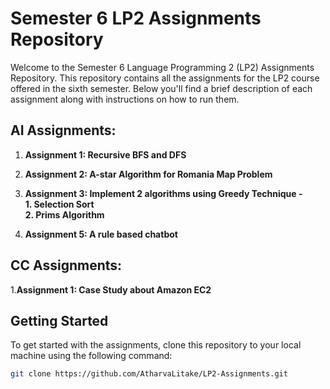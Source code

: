 # Semester 6 LP2 Assignments Repository

Welcome to the Semester 6 Language Programming 2 (LP2) Assignments Repository. This repository contains all the assignments for the LP2 course offered in the sixth semester. Below you'll find a brief description of each assignment along with instructions on how to run them.

## AI Assignments:

1. **Assignment 1: Recursive BFS and DFS**

2. **Assignment 2: A-star Algorithm for Romania Map Problem**

3. **Assignment 3: Implement 2 algorithms using Greedy Technique -** <br> **1. Selection Sort** <br> **2. Prims Algorithm**

4. **Assignment 5: A rule based chatbot**

## CC Assignments: 

1.**Assignment 1: Case Study about Amazon EC2**

## Getting Started

To get started with the assignments, clone this repository to your local machine using the following command:

```bash
git clone https://github.com/AtharvaLitake/LP2-Assignments.git
